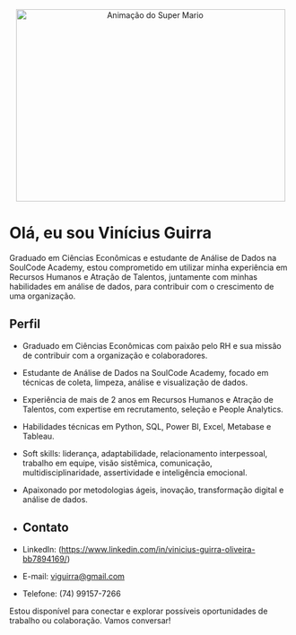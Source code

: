<div align="center">
  <img src="https://media.giphy.com/media/xT9C25UNTwfZuk85WP/giphy.gif" alt="Animação do Super Mario" width="480" height="343">
</div>


# Olá, eu sou Vinícius Guirra

Graduado em Ciências Econômicas e estudante de Análise de Dados na SoulCode Academy, estou comprometido em utilizar minha experiência em Recursos Humanos e Atração de Talentos, juntamente com minhas habilidades em análise de dados, para contribuir com o crescimento de uma organização.

## Perfil

- Graduado em Ciências Econômicas com paixão pelo RH e sua missão de contribuir com a organização e colaboradores.
- Estudante de Análise de Dados na SoulCode Academy, focado em técnicas de coleta, limpeza, análise e visualização de dados.
- Experiência de mais de 2 anos em Recursos Humanos e Atração de Talentos, com expertise em recrutamento, seleção e People Analytics.
- Habilidades técnicas em Python, SQL, Power BI, Excel, Metabase e Tableau.
- Soft skills: liderança, adaptabilidade, relacionamento interpessoal, trabalho em equipe, visão sistêmica, comunicação, multidisciplinaridade, assertividade e inteligência emocional.
- Apaixonado por metodologias ágeis, inovação, transformação digital e análise de dados.

- ## Contato

- LinkedIn: (https://www.linkedin.com/in/vinicius-guirra-oliveira-bb7894169/)
- E-mail: viguirra@gmail.com
- Telefone: (74) 99157-7266

Estou disponível para conectar e explorar possíveis oportunidades de trabalho ou colaboração. Vamos conversar!


